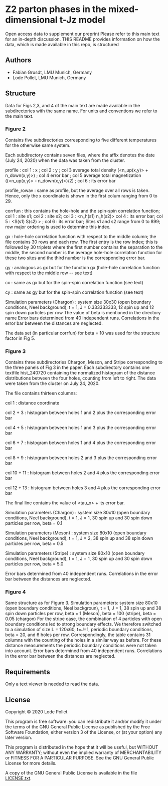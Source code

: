 Z2 parton phases in the mixed-dimensional t-Jz model
====================================================

Open access data to supplement our preprint []()
Please refer to this main text for an in-depth discussion.
THIS README provides information on how the data, which is made available in this repo, is structured

Authors
-------
* Fabian Grusdt, LMU Munich, Germany
* Lode Pollet, LMU Munich, Germany

Structure
---------

Data for Figs 2,3, and 4 of the main text are made available in the subdirectories with the same name.
For units and conventions we refer to the main text.

### Figure 2

Contains five subdirectories corresponding to five different temperatures for the otherwise same system.

Each subdirectory contains seven files, where the affix denotes the date (July 24, 2020) when the data was taken from the cluster.

profile : col 1 : x ; col 2 : y ; col 3 average total density (<n_up(x,y)> + n_down(x,y)>) ; col 4 error bar ; col 5 average total magnetization ((<n_up(x,y)> - n_down(x,y)>)/2) ; col 6 : its error bar 

profile_rowav : same as profile, but the average over all rows is taken. Hence, only the x coordinate is shown in the first colum ranging from 0 to 29.

corrfun : this contains the hole-hole and the spin-spin correlation function; col 1 : site s1; col 2 : site s2; col 3 : <n_h(s1) n_h(s2)> col 4 : its error bar; col 5 : <S(s1) S(s2) > ; col 6 : its error bar; Sites s1 and s2 range from 0 to 899; row major ordering is used to determine this index.

gx : hole-hole correlation function with respect to the middle column; the file contains 30 rows and each row. The first entry is the row index; this is followed by 30 triplets where the first number contains the separation to the middle, the second number is the average hole-hole correlation function for these two sites and the third number is the corresponding error bar.

gy : analogous as gx but for the function gx (hole-hole correlation function with respect to the middle row -- see text)

cx : same as gx but for the spin-spin correlation function (see text) 

cy : same as gy but for the spin-spin correlation function (see text)


Simulation parameters (Chargon) : system size 30x30 (open boundary conditions, Neel background), t = 1, J = 0.333333333, 12 spin up and 12 spin down particles per row
The value of beta is mentioned in the directory name 
Error bars determined from 40 independent runs. Correlations in the error bar between the distances are neglected.

The data set (in particular corrfun) for beta = 10 was used for the structure factor in Fig 5.

### Figure 3

Contains three subdirectories Chargon, Meson, and Stripe corresponding to the three panels of Fig 3 in the paper.
Each subdirectory contains one textfile hist_240720 containing the normalized histogram of the distance distributions between the four holes, counting from left to right. The data were taken from the cluster on July 24, 2020.

The file contains thirteen columns:

col 1       : distance coordinate

col 2  + 3  : histogram between holes 1 and 2 plus the corresponding error bar

col 4  + 5  : histogram between holes 1 and 3 plus the corresponding error bar

col 6  + 7  : histogram between holes 1 and 4 plus the corresponding error bar

col 8  + 9  : histogram between holes 2 and 3 plus the corresponding error bar

col 10 + 11 : histogram between holes 2 and 4 plus the corresponding error bar

col 12 + 13 : histogram between holes 3 and 4 plus the corresponding error bar

The final line contains the value of <tau_x> + its error bar.

Simulation parameters (Chargon) : system size 80x10 (open boundary conditions, Neel background), t = 1, J = 1, 30 spin up and 30 spin down particles per row, beta = 0.1 

Simulation parameters (Meson)   : system size 80x10 (open boundary conditions, Neel background), t = 1, J = 2, 38 spin up and 38 spin down particles per row, beta = 0.5

Simulation parameters (Stripe)  : system size 80x10 (open boundary conditions, Neel background), t = 1, J = 1, 30 spin up and 30 spin down particles per row, beta = 5.0

Error bars determined from 40 independent runs. Correlations in the error bar between the distances are neglected.


### Figure 4

Same structure as for Figure 3.
Simulation parameters: system size 80x10 (open boundary conditions, Neel backgroun), t = 1, J = 1, 38 spin up and 38 spin down particles per row, beta = 1 (Meson), beta = 100 (stripe), beta = 0.05 (chargon)
For the stripe case, the combination of 4 particles with open boundary conditions led to strong boundary effects. We therefore switched to a simulation of size L = 120x60, t=J=1, periodic boundary conditions, beta = 20, and 6 holes per row. Correspondingly, the table contains 31 columns with the counting of the holes in a similar way as before. For these distance measurements the periodic boundary conditions were not taken into account.
Error bars determined from 40 independent runs. Correlations in the error bar between the distances are neglected.

Requirements
------------

Only a text viewer is needed to read the data. 
  


License
-------

Copyright © 2020  Lode Pollet

This program is free software: you can redistribute it and/or modify
it under the terms of the GNU General Public License as published by
the Free Software Foundation, either version 3 of the License, or
(at your option) any later version.

This program is distributed in the hope that it will be useful,
but WITHOUT ANY WARRANTY; without even the implied warranty of
MERCHANTABILITY or FITNESS FOR A PARTICULAR PURPOSE.  See the
GNU General Public License for more details.

A copy of the GNU General Public License is available in the
file [LICENSE.txt](LICENSE.txt).
